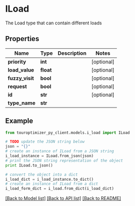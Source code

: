 # ILoad

The Load type that can contain different loads

## Properties

Name | Type | Description | Notes
------------ | ------------- | ------------- | -------------
**priority** | **int** |  | [optional] 
**load_value** | **float** |  | [optional] 
**fuzzy_visit** | **bool** |  | [optional] 
**request** | **bool** |  | [optional] 
**id** | **str** |  | [optional] 
**type_name** | **str** |  | 

## Example

```python
from touroptimizer_py_client.models.i_load import ILoad

# TODO update the JSON string below
json = "{}"
# create an instance of ILoad from a JSON string
i_load_instance = ILoad.from_json(json)
# print the JSON string representation of the object
print ILoad.to_json()

# convert the object into a dict
i_load_dict = i_load_instance.to_dict()
# create an instance of ILoad from a dict
i_load_form_dict = i_load.from_dict(i_load_dict)
```
[[Back to Model list]](../README.md#documentation-for-models) [[Back to API list]](../README.md#documentation-for-api-endpoints) [[Back to README]](../README.md)


